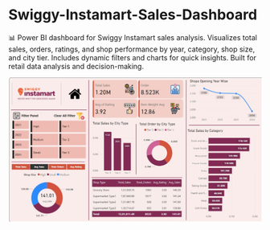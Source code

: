 # Swiggy-Instamart-Sales-Dashboard
📊 Power BI dashboard for Swiggy Instamart sales analysis. Visualizes total sales, orders, ratings, and shop performance by year, category, shop size, and city tier. Includes dynamic filters and charts for quick insights. Built for retail data analysis and decision-making.

<img src="https://github.com/DataAnalystSachin/Swiggy-Instamart-Sales-Dashboard/blob/d6da58e9568db14a7490f59ad335a78a3cd1052d/Final%20Dashboard.jpg" alt="Dashboard" width="600"/>
